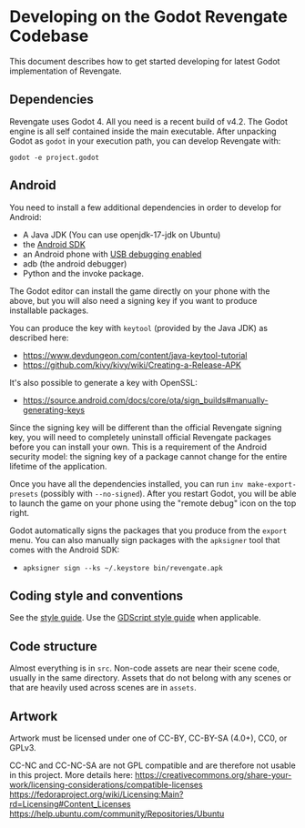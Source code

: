 Developing on the Godot Revengate Codebase
=========================================

This document describes how to get started developing for latest Godot implementation of Revengate.

## Dependencies
Revengate uses Godot 4. All you need is a recent build of v4.2. The Godot engine is all self contained inside the main executable. After unpacking Godot as `godot` in your execution path, you can develop Revengate with:

`godot -e project.godot`

## Android
You need to install a few additional dependencies in order to develop for Android:

* A Java JDK (You can use openjdk-17-jdk on Ubuntu)
* the [Android SDK](https://developer.android.com/studio/#command-tools)
* an Android phone with [USB debugging enabled](https://developer.android.com/studio/command-line/adb#Enabling)
* adb (the android debugger)
* Python and the invoke package.

The Godot editor can install the game directly on your phone with the above, but you will also need a signing key if you want to produce installable packages.

You can produce the key with `keytool` (provided by the Java JDK) as described here:

* https://www.devdungeon.com/content/java-keytool-tutorial
* https://github.com/kivy/kivy/wiki/Creating-a-Release-APK

It's also possible to generate a key with OpenSSL:

* https://source.android.com/docs/core/ota/sign_builds#manually-generating-keys

Since the signing key will be different than the official Revengate signing key, you will need to completely uninstall official Revengate packages before you can install your own. This is a requirement of the Android security model: the signing key of a package cannot change for the entire lifetime of the application.

Once you have all the dependencies installed, you can run `inv make-export-presets` (possibly with `--no-signed`). After you restart Godot, you will be able to launch the game on your phone using the "remote debug" icon on the top right.

Godot automatically signs the packages that you produce from the `export` menu. You can also manually sign packages with the `apksigner` tool that comes with the Android SDK:

* `apksigner sign --ks ~/.keystore bin/revengate.apk`


## Coding style and conventions
See the [style guide](style.md).
Use the [GDScript style guide](https://docs.godotengine.org/en/latest/tutorials/scripting/gdscript/gdscript_styleguide.html) when applicable.

## Code structure
Almost everything is in `src`. Non-code assets are near their scene code, usually in the same directory. Assets that do not belong  with any scenes or that are heavily used across scenes are in `assets`.

## Artwork
Artwork must be licensed under one of CC-BY, CC-BY-SA (4.0+), CC0, or GPLv3. 

CC-NC and CC-NC-SA are not GPL compatible and are therefore not usable in this project. More details here:
https://creativecommons.org/share-your-work/licensing-considerations/compatible-licenses
https://fedoraproject.org/wiki/Licensing:Main?rd=Licensing#Content_Licenses
https://help.ubuntu.com/community/Repositories/Ubuntu

